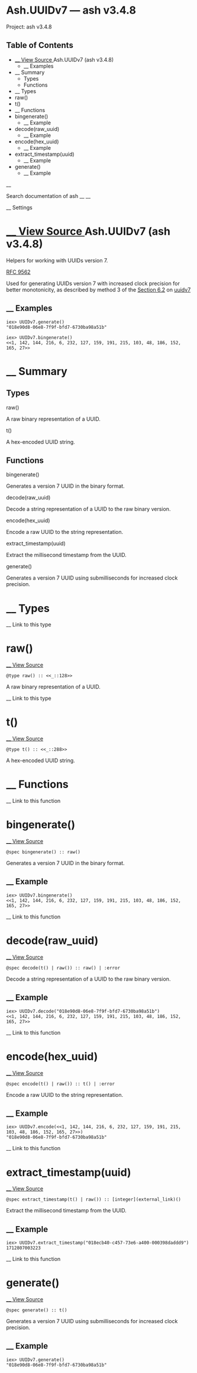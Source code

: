# Ash.UUIDv7 — ash v3.4.8

Project: ash v3.4.8

## Table of Contents

- [ __ View Source ](external_link) Ash.UUIDv7 (ash v3.4.8)
  - __ Examples
- __ Summary
  - Types
  - Functions
- __ Types
- raw()
- t()
- __ Functions
- bingenerate()
  - __ Example
- decode(raw_uuid)
  - __ Example
- encode(hex_uuid)
  - __ Example
- extract_timestamp(uuid)
  - __ Example
- generate()
  - __ Example

__

Search documentation of ash __ __

__ Settings

#  [ __ View Source ](external_link) Ash.UUIDv7 (ash v3.4.8)

Helpers for working with UUIDs version 7.

[RFC 9562](external_link)

Used for generating UUIDs version 7 with increased clock precision for better monotonicity, as described by method 3 of the [Section 6.2](external_link) on [uuidv7](external_link)

##  __ Examples
    
    
    iex> UUIDv7.generate()
    "018e90d8-06e8-7f9f-bfd7-6730ba98a51b"
    
    iex> UUIDv7.bingenerate()
    <<1, 142, 144, 216, 6, 232, 127, 159, 191, 215, 103, 48, 186, 152, 165, 27>>

#  __ Summary

##  Types

raw()

A raw binary representation of a UUID.

t()

A hex-encoded UUID string.

##  Functions

bingenerate()

Generates a version 7 UUID in the binary format.

decode(raw_uuid)

Decode a string representation of a UUID to the raw binary version.

encode(hex_uuid)

Encode a raw UUID to the string representation.

extract_timestamp(uuid)

Extract the millisecond timestamp from the UUID.

generate()

Generates a version 7 UUID using submilliseconds for increased clock precision.

#  __ Types

__ Link to this type

# raw()

[ __ View Source ](external_link)
    
    
    @type raw() :: <<_::128>>

A raw binary representation of a UUID.

__ Link to this type

# t()

[ __ View Source ](external_link)
    
    
    @type t() :: <<_::288>>

A hex-encoded UUID string.

#  __ Functions

__ Link to this function

# bingenerate()

[ __ View Source ](external_link)
    
    
    @spec bingenerate() :: raw()

Generates a version 7 UUID in the binary format.

##  __ Example
    
    
    iex> UUIDv7.bingenerate()
    <<1, 142, 144, 216, 6, 232, 127, 159, 191, 215, 103, 48, 186, 152, 165, 27>>

__ Link to this function

# decode(raw_uuid)

[ __ View Source ](external_link)
    
    
    @spec decode(t() | raw()) :: raw() | :error

Decode a string representation of a UUID to the raw binary version.

##  __ Example
    
    
    iex> UUIDv7.decode("018e90d8-06e8-7f9f-bfd7-6730ba98a51b")
    <<1, 142, 144, 216, 6, 232, 127, 159, 191, 215, 103, 48, 186, 152, 165, 27>>

__ Link to this function

# encode(hex_uuid)

[ __ View Source ](external_link)
    
    
    @spec encode(t() | raw()) :: t() | :error

Encode a raw UUID to the string representation.

##  __ Example
    
    
    iex> UUIDv7.encode(<<1, 142, 144, 216, 6, 232, 127, 159, 191, 215, 103, 48, 186, 152, 165, 27>>)
    "018e90d8-06e8-7f9f-bfd7-6730ba98a51b"

__ Link to this function

# extract_timestamp(uuid)

[ __ View Source ](external_link)
    
    
    @spec extract_timestamp(t() | raw()) :: [integer](external_link)()

Extract the millisecond timestamp from the UUID.

##  __ Example
    
    
    iex> UUIDv7.extract_timestamp("018ecb40-c457-73e6-a400-000398daddd9")
    1712807003223

__ Link to this function

# generate()

[ __ View Source ](external_link)
    
    
    @spec generate() :: t()

Generates a version 7 UUID using submilliseconds for increased clock precision.

##  __ Example
    
    
    iex> UUIDv7.generate()
    "018e90d8-06e8-7f9f-bfd7-6730ba98a51b"
